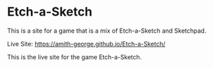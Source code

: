 # Etch-a-Sketch
This is a site for a game that is a mix of Etch-a-Sketch and Sketchpad.

Live Site: https://amith-george.github.io/Etch-a-Sketch/

This is the live site for the game Etch-a-Sketch.
